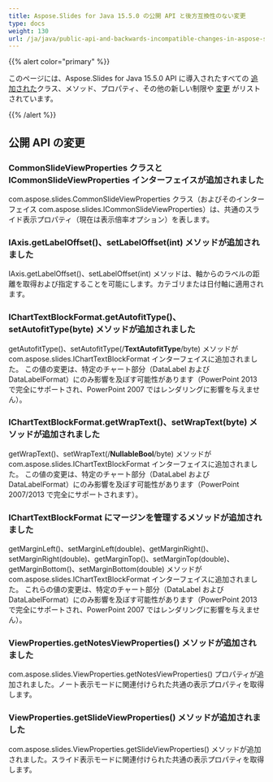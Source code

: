 ```yaml
---
title: Aspose.Slides for Java 15.5.0 の公開 API と後方互換性のない変更
type: docs
weight: 130
url: /ja/java/public-api-and-backwards-incompatible-changes-in-aspose-slides-for-java-15-5-0/
---
```


{{% alert color="primary" %}} 

このページには、Aspose.Slides for Java 15.5.0 API に導入されたすべての [追加された](/slides/ja/java/public-api-and-backwards-incompatible-changes-in-aspose-slides-for-java-15-5-0/)クラス、メソッド、プロパティ、その他の新しい制限や [変更](/slides/ja/java/public-api-and-backwards-incompatible-changes-in-aspose-slides-for-java-15-5-0/) がリストされています。

{{% /alert %}} 
## **公開 API の変更**
### **CommonSlideViewProperties クラスと ICommonSlideViewProperties インターフェイスが追加されました**
com.aspose.slides.CommonSlideViewProperties クラス（およびそのインターフェイス com.aspose.slides.ICommonSlideViewProperties）は、共通のスライド表示プロパティ（現在は表示倍率オプション）を表します。
### **IAxis.getLabelOffset()、setLabelOffset(int) メソッドが追加されました**
IAxis.getLabelOffset()、setLabelOffset(int) メソッドは、軸からのラベルの距離を取得および指定することを可能にします。カテゴリまたは日付軸に適用されます。
### **IChartTextBlockFormat.getAutofitType()、setAutofitType(byte) メソッドが追加されました**
getAutofitType()、setAutofitType(/**TextAutofitType**/byte) メソッドが com.aspose.slides.IChartTextBlockFormat インターフェイスに追加されました。
この値の変更は、特定のチャート部分（DataLabel および DataLabelFormat）にのみ影響を及ぼす可能性があります（PowerPoint 2013 で完全にサポートされ、PowerPoint 2007 ではレンダリングに影響を与えません）。
### **IChartTextBlockFormat.getWrapText()、setWrapText(byte) メソッドが追加されました**
getWrapText()、setWrapText(/**NullableBool**/byte) メソッドが com.aspose.slides.IChartTextBlockFormat インターフェイスに追加されました。
この値の変更は、特定のチャート部分（DataLabel および DataLabelFormat）にのみ影響を及ぼす可能性があります（PowerPoint 2007/2013 で完全にサポートされます）。
### **IChartTextBlockFormat にマージンを管理するメソッドが追加されました**
getMarginLeft()、setMarginLeft(double)、getMarginRight()、setMarginRight(double)、getMarginTop()、setMarginTop(double)、getMarginBottom()、setMarginBottom(double) メソッドが com.aspose.slides.IChartTextBlockFormat インターフェイスに追加されました。
これらの値の変更は、特定のチャート部分（DataLabel および DataLabelFormat）にのみ影響を及ぼす可能性があります（PowerPoint 2013 で完全にサポートされ、PowerPoint 2007 ではレンダリングに影響を与えません）。
### **ViewProperties.getNotesViewProperties() メソッドが追加されました**
com.aspose.slides.ViewProperties.getNotesViewProperties() プロパティが追加されました。ノート表示モードに関連付けられた共通の表示プロパティを取得します。
### **ViewProperties.getSlideViewProperties() メソッドが追加されました**
com.aspose.slides.ViewProperties.getSlideViewProperties() メソッドが追加されました。スライド表示モードに関連付けられた共通の表示プロパティを取得します。